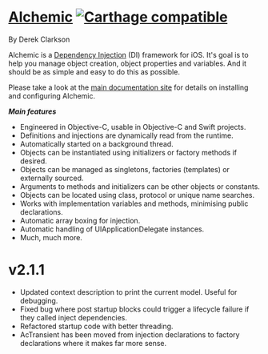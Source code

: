 # [Alchemic](http://drekka.github.io/Alchemic) [![Carthage compatible](https://img.shields.io/badge/Carthage-compatible-4BC51D.svg?style=flat)](https://github.com/Carthage/Carthage)
By Derek Clarkson
 
Alchemic is a [Dependency Injection](https://en.wikipedia.org/wiki/Dependency_injection) (DI) framework for iOS. It's goal is to help you manage object creation, object properties and variables. And it should be as simple and easy to do this as possible.

Please take a look at the [main documentation site](http://drekka.github.io/Alchemic) for details on installing and configuring Alchemic.

___Main features___

* Engineered in Objective-C, usable in Objective-C and Swift projects.
* Definitions and injections are dynamically read from the runtime.
* Automatically started on a background thread.
* Objects can be instantiated using initializers or factory methods if desired.
* Objects can be managed as singletons, factories (templates) or externally sourced.
* Arguments to methods and initializers can be other objects or constants.
* Objects can be located using class, protocol or unique name searches.
* Works with implementation variables and methods, minimising public declarations.
* Automatic array boxing for injection.
* Automatic handling of UIApplicationDelegate instances.
* Much, much more.

# v2.1.1 #

* Updated context description to print the current model. Useful for debugging.
* Fixed bug where post startup blocks could trigger a lifecycle failure if they called inject dependencies.
* Refactored startup code with better threading.
* AcTransient has been moved from injection declarations to factory declarations where it makes far more sense.



